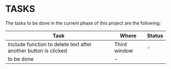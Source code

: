 # TASKS

The tasks to be done in the current phase of this project are the following:

Task | Where | Status
------------ | ------------- | -------------
Include function to delete text after another button is clicked | Third window | -
 | to be done | -

